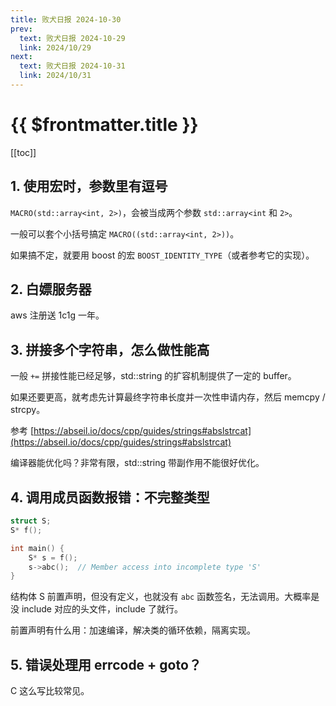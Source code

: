 ```yaml
---
title: 败犬日报 2024-10-30
prev:
  text: 败犬日报 2024-10-29
  link: 2024/10/29
next:
  text: 败犬日报 2024-10-31
  link: 2024/10/31
---
```


# {{ $frontmatter.title }}

[[toc]]

## 1. 使用宏时，参数里有逗号

`MACRO(std::array<int, 2>)`，会被当成两个参数 `std::array<int` 和 `2>`。

一般可以套个小括号搞定 `MACRO((std::array<int, 2>))`。

如果搞不定，就要用 boost 的宏 `BOOST_IDENTITY_TYPE`（或者参考它的实现）。

## 2. 白嫖服务器

aws 注册送 1c1g 一年。

## 3. 拼接多个字符串，怎么做性能高

一般 `+=` 拼接性能已经足够，std::string 的扩容机制提供了一定的 buffer。

如果还要更高，就考虑先计算最终字符串长度并一次性申请内存，然后 memcpy / strcpy。

参考 [https://abseil.io/docs/cpp/guides/strings#abslstrcat](https://abseil.io/docs/cpp/guides/strings#abslstrcat)

编译器能优化吗？非常有限，std::string 带副作用不能很好优化。

## 4. 调用成员函数报错：不完整类型

```cpp
struct S;
S* f();

int main() {
    S* s = f();
    s->abc();  // Member access into incomplete type 'S'
}
```

结构体 S 前置声明，但没有定义，也就没有 `abc` 函数签名，无法调用。大概率是没 include 对应的头文件，include 了就行。

前置声明有什么用：加速编译，解决类的循环依赖，隔离实现。

## 5. 错误处理用 errcode + goto？

C 这么写比较常见。
